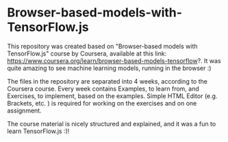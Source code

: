 # Browser-based-models-with-TensorFlow.js

This repository was created based on "Browser-based models with TensorFlow.js" course by Coursera, available at this link: https://www.coursera.org/learn/browser-based-models-tensorflow?.
It was quite amazing to see machine learning models, running in the browser :)

The files in the repository are separated into 4 weeks, according to the Coursera course.  Every week contains Examples, to learn from, and Exercises, to implement, based on the examples.
Simple HTML Editor (e.g. Brackets, etc. ) is required for working on the exercises and on one assignment.

The course material is nicely structured and explained, and it was a fun to learn TensorFlow.js :)!
